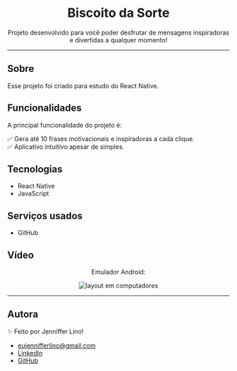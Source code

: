 <h1 align="center">Biscoito da Sorte</h1>
<p align="center">Projeto desenvolvido para você poder desfrutar de mensagens inspiradoras e divertidas a qualquer momento!</p>

---

## Sobre
Esse projeto foi criado para estudo do React Native.


## Funcionalidades
A principal funcionalidade do projeto é:

✅ Gera até 10 frases motivacionais e inspiradoras a cada clique. </br>
✅ Aplicativo intuitivo apesar de simples.


## Tecnologias
* React Native
* JavaScript


## Serviços usados
* GitHub


## Vídeo
<p align="center">Emulador Android:</p>
<p align="center">
<img src="https://user-images.githubusercontent.com/111028742/223911803-b20246e9-4458-47f5-955d-21490c379a8a.gif" alt="layout em computadores">
</p>

---

## Autora
✨ Feito por Jenniffer Lino!

* eujennifferlino@gmail.com
* <a href="https://www.linkedin.com/in/jennifferlinoferreira/" target=”_blank”>LinkedIn</a>
* <a href="https://github.com/eujennifferlino" target=”_blank”>GitHub</a>
